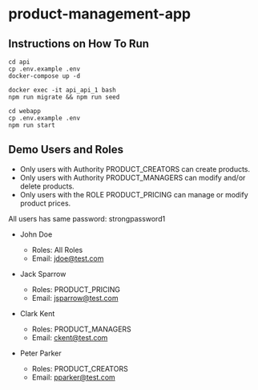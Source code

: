 # product-management-app

## Instructions on How To Run
```
cd api
cp .env.example .env
docker-compose up -d

docker exec -it api_api_1 bash
npm run migrate && npm run seed
```

```
cd webapp
cp .env.example .env
npm run start
```

## Demo Users and Roles
- Only users with Authority PRODUCT_CREATORS can create products.
- Only users with Authority PRODUCT_MANAGERS can modify and/or delete products.
- Only users with the ROLE PRODUCT_PRICING can manage or modify product prices.

All users has same password: strongpassword1

- John Doe
    - Roles: All Roles
    - Email: jdoe@test.com

- Jack Sparrow
    - Roles: PRODUCT_PRICING
    - Email: jsparrow@test.com

- Clark Kent
    - Roles: PRODUCT_MANAGERS
    - Email: ckent@test.com

- Peter Parker
    - Roles: PRODUCT_CREATORS
    - Email: pparker@test.com
